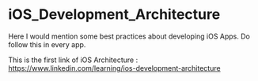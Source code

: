 # iOS_Development_Architecture
Here I would mention some best practices about developing iOS Apps. Do follow this in every app. 

This is the first link of iOS Architecture : https://www.linkedin.com/learning/ios-development-architecture
